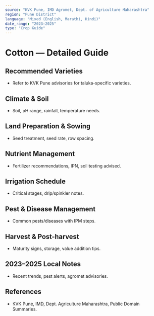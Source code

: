 ```yaml
---
source: "KVK Pune, IMD Agromet, Dept. of Agriculture Maharashtra"
region: "Pune District"
language: "Mixed (English, Marathi, Hindi)"
date_range: "2023–2025"
type: "Crop Guide"
---
```

# Cotton — Detailed Guide
## Recommended Varieties
- Refer to KVK Pune advisories for taluka-specific varieties.

## Climate & Soil
- Soil, pH range, rainfall, temperature needs.

## Land Preparation & Sowing
- Seed treatment, seed rate, row spacing.

## Nutrient Management
- Fertilizer recommendations, IPN, soil testing advised.

## Irrigation Schedule
- Critical stages, drip/spinkler notes.

## Pest & Disease Management
- Common pests/diseases with IPM steps.

## Harvest & Post-harvest
- Maturity signs, storage, value addition tips.

## 2023–2025 Local Notes
- Recent trends, pest alerts, agromet advisories.

## References
- KVK Pune, IMD, Dept. Agriculture Maharashtra, Public Domain Summaries.
